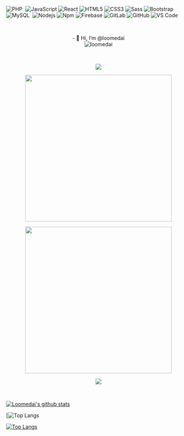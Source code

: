 ![PHP](https://img.shields.io/badge/-PHP-05122A?style=flat&logo=php&logoColor=777BB4)&nbsp;
![JavaScript](https://img.shields.io/badge/-JavaScript-%23F7DF1C?style=flat-square&logo=javascript&logoColor=000000&labelColor=%23F7DF1C&color=%23FFCE5A)
![React](https://img.shields.io/badge/-React-61DAFB?style=flat-square&logo=react&logoColor=ffffff)
![HTML5](https://img.shields.io/badge/-HTML5-%23E44D27?style=flat-square&logo=html5&logoColor=ffffff)
![CSS3](https://img.shields.io/badge/-CSS3-%231572B6?style=flat-square&logo=css3)
![Sass](https://img.shields.io/badge/-Sass-%23CC6699?style=flat-square&logo=sass&logoColor=ffffff)
![Bootstrap](https://img.shields.io/badge/-Bootstrap-563D7C?style=flat-square&logo=Bootstrap)
![MySQL](https://img.shields.io/badge/-MySQL-05122A?style=flat&logo=mysql&logoColor=4479A1)&nbsp;
![Nodejs](https://img.shields.io/badge/-Nodejs-339933?style=flat-square&logo=Node.js&logoColor=ffffff)
![Npm](https://img.shields.io/badge/-npm-CB3837?style=flat-square&logo=npm)
![Firebase](https://img.shields.io/badge/-Firebase-FFCA28?style=flat-square&logo=firebase&logoColor=ffffff)
![GitLab](https://img.shields.io/badge/-GitLab-FCA121?style=flat-square&logo=gitlab)
![GitHub](https://img.shields.io/badge/-GitHub-181717?style=flat-square&logo=github)
![VS Code](http://img.shields.io/badge/-VS%20Code-007ACC?style=flat-square&logo=visual-studio-code&logoColor=ffffff)

<br>
<p align="center" >
- 👋 Hi, I’m @loomedai
  <br>

<img src="https://komarev.com/ghpvc/?username=loomedai&label=Profile%20views&color=0e75b6&style=flat" alt="loomedai" />
  <br>
  
  </p>
<br>

<p align="center"><img src="https://github-readme-stats.vercel.app/api/top-langs/?username=loomedai&layout=compact&hide=TSQL&theme=chartreuse-dark"></p>

<p align="center" ><img src="https://github-readme-stats.vercel.app/api?username=loomedai&count_private=true&show_icons=true&&theme=chartreuse-dark&include_all_commits=true" width="400"></p> 



<p align="center" ><img src="https://github-readme-stats.vercel.app/api?username=loomedai&show_icons=true&hide=contribs,prs&cache_seconds=86400&theme=tokyonight" width="400"></p> 

[tokyonight]: https://github-readme-stats.vercel.app/api?username=loomedai&show_icons=true&hide=contribs,prs&cache_seconds=86400&theme=tokyonight

<p align="center" ><img src="https://github-readme-streak-stats.herokuapp.com?user=loomedai&theme=chartreuse-dark"></p>
<br/>

[![Loomedai's github stats](https://github-readme-stats.vercel.app/api?username=loomedai&theme=material-palenight&count_private=true&hide=contribs)](https://github.com/anuraghazra/github-readme-stats)

[![Top Langs](https://github-readme-stats.vercel.app/api/pin/?username=loomedai&repo=github-readme-stats&cache_seconds=86400&theme=tokyonight)

[![Top Langs](https://github-readme-stats.vercel.app/api/top-langs/?username=loomedai&theme=material-palenight&hide=Jupyter&layout=compact)](https://github.com/anuraghazra/github-readme-stats)


<!--- (url)<p><img align="center" width="496px" src="https://github-readme-stats.vercel.app/api/top-langs?username=loomedai&show_icons=true&locale=en&layout=compact&theme=radical" alt="loomedai" /></p>  --->


<!---
loomedai/loomedai is a ✨ special ✨ repository because its `README.md` (this file) appears on your GitHub profile.
You can click the Preview link to take a look at your changes.
--->

